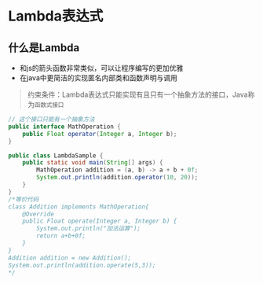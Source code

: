 # Lambda表达式

## 什么是Lambda

- 和js的箭头函数非常类似，可以让程序编写的更加优雅
- 在java中更简洁的实现匿名内部类和函数声明与调用

> 约束条件：Lambda表达式只能实现有且只有一个抽象方法的接口，Java称为`函数式接口`

```java
// 这个接口只能有一个抽象方法
public interface MathOperation {
    public Float operator(Integer a, Integer b);
}

public class LambdaSample {
    public static void main(String[] args) {
        MathOperation addition = (a, b) -> a + b + 0f;
        System.out.println(addition.operator(10, 20));
    }
}
/*等价代码
class Addition implements MathOperation{
    @Override
    public Float operate(Integer a, Integer b) {
        System.out.println("加法运算");
        return a+b+0f;
    }
}
Addition addition = new Addition();
System.out.println(addition.operate(5,3));
*/
```